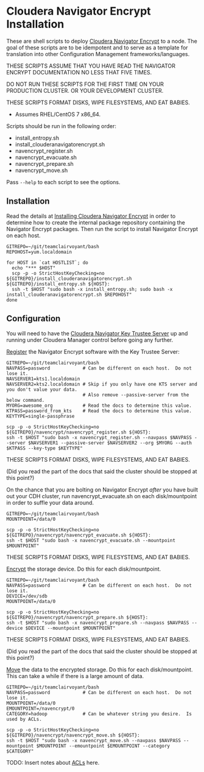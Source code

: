 # Cloudera Navigator Encrypt Installation

These are shell scripts to deploy [Cloudera Navigator Encrypt](https://www.cloudera.com/documentation/enterprise/latest/topics/sg_navigator_encrypt.html) to a node.  The goal of these scripts are to be idempotent and to serve as a template for translation into other Configuration Management frameworks/languages.

THESE SCRIPTS ASSUME THAT YOU HAVE READ THE NAVIGATOR ENCRYPT DOCUMENTATION NO LESS THAT FIVE TIMES.

DO NOT RUN THESE SCRIPTS FOR THE FIRST TIME ON YOUR PRODUCTION CLUSTER. OR YOUR DEVELOPMENT CLUSTER.

THESE SCRIPTS FORMAT DISKS, WIPE FILESYSTEMS, AND EAT BABIES.

* Assumes RHEL/CentOS 7 x86_64.

Scripts should be run in the following order:

* install_entropy.sh
* install_clouderanavigatorencrypt.sh
* navencrypt_register.sh
* navencrypt_evacuate.sh
* navencrypt_prepare.sh
* navencrypt_move.sh

Pass `--help` to each script to see the options.

## Installation

Read the details at [Installing Cloudera Navigator Encrypt](https://www.cloudera.com/documentation/enterprise/latest/topics/navigator_encrypt_install.html) in order to determine how to create the internal package repository containing the Navigator Encrypt packages.  Then run the script to install Navigator Encrypt on each host.

```
GITREPO=~/git/teamclairvoyant/bash
REPOHOST=yum.localdomain

for HOST in `cat HOSTLIST`; do
  echo "*** $HOST"
  scp -p -o StrictHostKeyChecking=no ${GITREPO}/install_clouderanavigatorencrypt.sh ${GITREPO}/install_entropy.sh ${HOST}:
  ssh -t $HOST "sudo bash -x install_entropy.sh; sudo bash -x install_clouderanavigatorencrypt.sh $REPOHOST"
done
```

## Configuration

You will need to have the [Cloudera Navigator Key Trustee Server](https://www.cloudera.com/documentation/enterprise/latest/topics/key_trustee_install.html) up and running under Cloudera Manager control before going any further.

[Register](https://www.cloudera.com/documentation/enterprise/latest/topics/navigator_encrypt_register.html) the Navigator Encrypt software with the Key Trustee Server:
```
GITREPO=~/git/teamclairvoyant/bash
NAVPASS=password            # Can be different on each host.  Do not lose it.
NAVSERVER1=kts1.localdomain
NAVSERVER2=kts2.localdomain # Skip if you only have one KTS server and you don't value your data.
                            # Also remove --passive-server from the below command.
MYORG=awesome_org           # Read the docs to determine this value.
KTPASS=password_from_kts    # Read the docs to determine this value.
KEYTYPE=single-passphrase

scp -p -o StrictHostKeyChecking=no ${GITREPO}/navencrypt/navencrypt_register.sh ${HOST}:
ssh -t $HOST "sudo bash -x navencrypt_register.sh --navpass $NAVPASS --server $NAVSERVER1 --passive-server $NAVSERVER2 --org $MYORG --auth $KTPASS --key-type $KEYTYPE"
```

THESE SCRIPTS FORMAT DISKS, WIPE FILESYSTEMS, AND EAT BABIES.

(Did you read the part of the docs that said the cluster should be stopped at this point?)

On the chance that you are bolting on Navigator Encrypt *after* you have built out your CDH cluster, run navencrypt_evacuate.sh on each disk/mountpoint in order to suffle your data around.
```
GITREPO=~/git/teamclairvoyant/bash
MOUNTPOINT=/data/0

scp -p -o StrictHostKeyChecking=no ${GITREPO}/navencrypt/navencrypt_evacuate.sh ${HOST}:
ssh -t $HOST "sudo bash -x navencrypt_evacuate.sh --mountpoint $MOUNTPOINT"
```

THESE SCRIPTS FORMAT DISKS, WIPE FILESYSTEMS, AND EAT BABIES.

[Encrypt](https://www.cloudera.com/documentation/enterprise/latest/topics/navigator_encrypt_prepare.html) the storage device.  Do this for each disk/mountpoint.
```
GITREPO=~/git/teamclairvoyant/bash
NAVPASS=password            # Can be different on each host.  Do not lose it.
DEVICE=/dev/sdb
MOUNTPOINT=/data/0

scp -p -o StrictHostKeyChecking=no ${GITREPO}/navencrypt/navencrypt_prepare.sh ${HOST}:
ssh -t $HOST "sudo bash -x navencrypt_prepare.sh --navpass $NAVPASS --device $DEVICE --mountpoint $MOUNTPOINT"
```

THESE SCRIPTS FORMAT DISKS, WIPE FILESYSTEMS, AND EAT BABIES.

(Did you read the part of the docs that said the cluster should be stopped at this point?)

[Move](https://www.cloudera.com/documentation/enterprise/latest/topics/navigator_encrypt_data.html) the data to the encrypted storage.  Do this for each disk/mountpoint.  This can take a while if there is a large amount of data.
```
GITREPO=~/git/teamclairvoyant/bash
NAVPASS=password            # Can be different on each host.  Do not lose it.
MOUNTPOINT=/data/0
EMOUNTPOINT=/navencrypt/0
CATEGORY=hadoop             # Can be whatever string you desire.  Is used by ACLs.

scp -p -o StrictHostKeyChecking=no ${GITREPO}/navencrypt/navencrypt_move.sh ${HOST}:
ssh -t $HOST "sudo bash -x navencrypt_move.sh --navpass $NAVPASS --mountpoint $MOUNTPOINT --emountpoint $EMOUNTPOINT --category $CATEGORY"
```

TODO: Insert notes about [ACLs](https://www.cloudera.com/documentation/enterprise/latest/topics/navigator_encrypt_acl.html) here.

